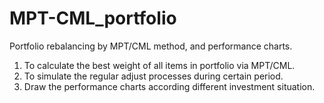 # MPT-CML_portfolio
Portfolio rebalancing by MPT/CML method, and performance charts. 
1. To calculate the best weight of all items in portfolio via MPT/CML.
2. To simulate the regular adjust processes during certain period. 
3. Draw the performance charts according different investment situation.
